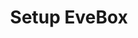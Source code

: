 ---
title:  Setup EveBox
description: setting up EveBox to work with Suricata on Debian
category: installation
---